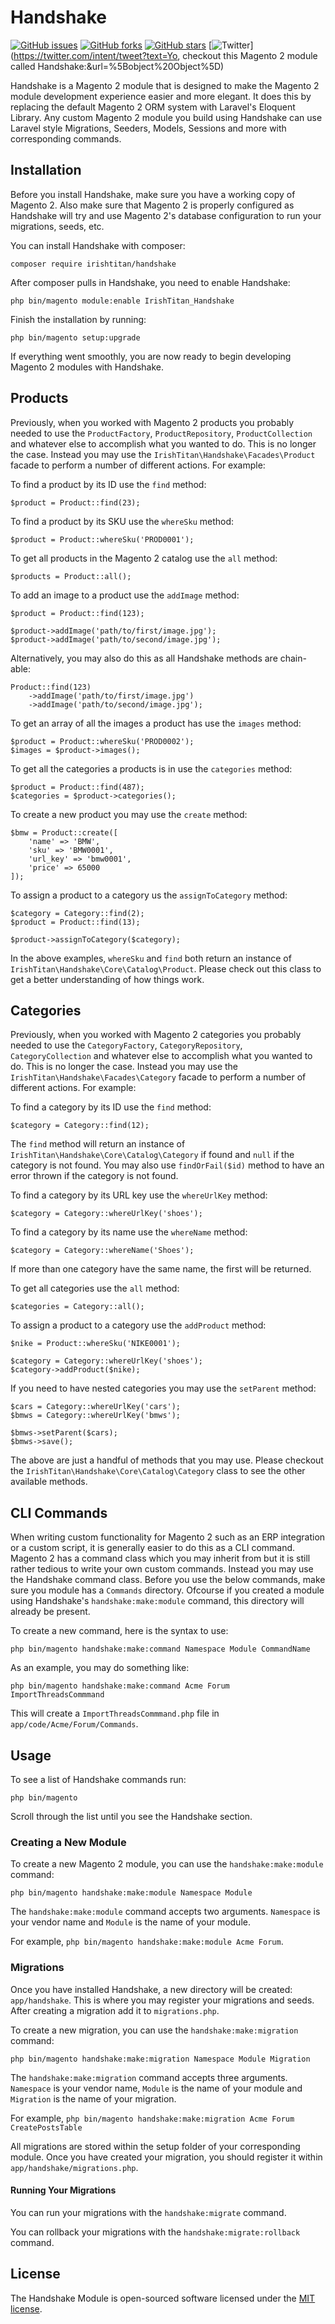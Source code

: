 # Handshake

[![GitHub issues](https://img.shields.io/github/issues/denisrpriebe/Handshake.svg)](https://github.com/denisrpriebe/Handshake/issues) [![GitHub forks](https://img.shields.io/github/forks/denisrpriebe/Handshake.svg)](https://github.com/denisrpriebe/Handshake/network) [![GitHub stars](https://img.shields.io/github/stars/denisrpriebe/Handshake.svg)](https://github.com/denisrpriebe/Handshake/stargazers) [![Twitter](https://img.shields.io/twitter/url/https/github.com/denisrpriebe/Handshake.svg?style=social)](https://twitter.com/intent/tweet?text=Yo, checkout this Magento 2 module called Handshake:&url=%5Bobject%20Object%5D)

Handshake is a Magento 2 module that is designed to make the Magento 2 module development experience easier and more elegant. It does this by replacing the default Magento 2 ORM system with Laravel's Eloquent Library. Any custom Magento 2 module you build using Handshake can use Laravel style Migrations, Seeders, Models, Sessions and more with corresponding commands.

## Installation

Before you install Handshake, make sure you have a working copy of Magento 2. Also make sure that Magento 2 is properly configured as Handshake will try and use Magento 2's database configuration to run your migrations, seeds, etc.

You can install Handshake with composer:

    composer require irishtitan/handshake
    
After composer pulls in Handshake, you need to enable Handshake:

    php bin/magento module:enable IrishTitan_Handshake
    
Finish the installation by running:

    php bin/magento setup:upgrade
    
If everything went smoothly, you are now ready to begin developing Magento 2 modules with Handshake.

## Products

Previously, when you worked with Magento 2 products you probably needed to use the `ProductFactory`, `ProductRepository`, `ProductCollection` and whatever else to accomplish what you wanted to do. This is no longer the case. Instead you may use the `IrishTitan\Handshake\Facades\Product` facade to perform a number of different actions. For example:

To find a product by its ID use the `find` method:

    $product = Product::find(23);
    
To find a product by its SKU use the `whereSku` method:

    $product = Product::whereSku('PROD0001');
    
To get all products in the Magento 2 catalog use the `all` method:

    $products = Product::all();
    
To add an image to a product use the `addImage` method:

    $product = Product::find(123);
     
    $product->addImage('path/to/first/image.jpg');
    $product->addImage('path/to/second/image.jpg');
    
Alternatively, you may also do this as all Handshake methods are chain-able:

    Product::find(123)
        ->addImage('path/to/first/image.jpg')
        ->addImage('path/to/second/image.jpg');
    
To get an array of all the images a product has use the `images` method:

    $product = Product::whereSku('PROD0002');
    $images = $product->images();
    
To get all the categories a products is in use the `categories` method:

    $product = Product::find(487);
    $categories = $product->categories();
    
To create a new product you may use the `create` method:

    $bmw = Product::create([
        'name' => 'BMW',
        'sku' => 'BMW0001',
        'url_key' => 'bmw0001',
        'price' => 65000
    ]);
    
To assign a product to a category us the `assignToCategory` method:

    $category = Category::find(2);
    $product = Product::find(13);
     
    $product->assignToCategory($category);
    
  
In the above examples, `whereSku` and `find` both return an instance of `IrishTitan\Handshake\Core\Catalog\Product`. Please check out this class to get a better understanding of how things work.

## Categories

Previously, when you worked with Magento 2 categories you probably needed to use the `CategoryFactory`, `CategoryRepository`, `CategoryCollection` and whatever else to accomplish what you wanted to do. This is no longer the case. Instead you may use the `IrishTitan\Handshake\Facades\Category` facade to perform a number of different actions. For example:

To find a category by its ID use the `find` method:

    $category = Category::find(12);
    
The `find` method will return an instance of `IrishTitan\Handshake\Core\Catalog\Category` if found and `null` if the category is not found. You may also use `findOrFail($id)` method to have an error thrown if the category is not found.

To find a category by its URL key use the `whereUrlKey` method:

    $category = Category::whereUrlKey('shoes');
    
To find a category by its name use the `whereName` method:

    $category = Category::whereName('Shoes');
    
If more than one category have the same name, the first will be returned.

To get all categories use the `all` method:

    $categories = Category::all();
    
To assign a product to a category use the `addProduct` method:

    $nike = Product::whereSku('NIKE0001');
     
    $category = Category::whereUrlKey('shoes');
    $category->addProduct($nike);

If you need to have nested categories you may use the `setParent` method:

    $cars = Category::whereUrlKey('cars');
    $bmws = Category::whereUrlKey('bmws');
     
    $bmws->setParent($cars);
    $bmws->save();

The above are just a handful of methods that you may use. Please checkout the `IrishTitan\Handshake\Core\Catalog\Category` class to see the other available methods.

## CLI Commands

When writing custom functionality for Magento 2 such as an ERP integration or a custom script, it is generally easier to do this as a CLI command. Magento 2 has a command class which you may inherit from but it is still rather tedious to write your own custom commands. Instead you may use the Handshake command class. Before you use the below commands, make sure you module has a `Commands` directory. Ofcourse if you created a module using Handshake's `handshake:make:module` command, this directory will already be present.

To create a new command, here is the syntax to use:

    php bin/magento handshake:make:command Namespace Module CommandName
    
As an example, you may do something like:

    php bin/magento handshake:make:command Acme Forum ImportThreadsCommmand
    
This will create a `ImportThreadsCommmand.php` file in `app/code/Acme/Forum/Commands`.

## Usage

To see a list of Handshake commands run:

    php bin/magento
    
Scroll through the list until you see the Handshake section.

### Creating a New Module

To create a new Magento 2 module, you can use the `handshake:make:module` command:

    php bin/magento handshake:make:module Namespace Module
     
The `handshake:make:module` command accepts two arguments. `Namespace` is your vendor name and `Module` is the name of your module.

For example, `php bin/magento handshake:make:module Acme Forum`.

### Migrations

Once you have installed Handshake, a new directory will be created: `app/handshake`. This is where you may register your migrations and seeds. After creating a migration add it to `migrations.php`.
 
 To create a new migration, you can use the `handshake:make:migration` command:
 
    php bin/magento handshake:make:migration Namespace Module Migration
    
 The `handshake:make:migration` command accepts three arguments. `Namespace` is your vendor name, `Module` is the name of your module and `Migration` is the name of your migration.
 
 For example, `php bin/magento handshake:make:migration Acme Forum CreatePostsTable`
 
 All migrations are stored within the setup folder of your corresponding module.
 Once you have created your migration, you should register it within `app/handshake/migrations.php`.
 
 #### Running Your Migrations
 
 You can run your migrations with the `handshake:migrate` command.
 
 You can rollback your migrations with the `handshake:migrate:rollback` command.

## License

The Handshake Module is open-sourced software licensed under the [MIT license](http://opensource.org/licenses/MIT).
